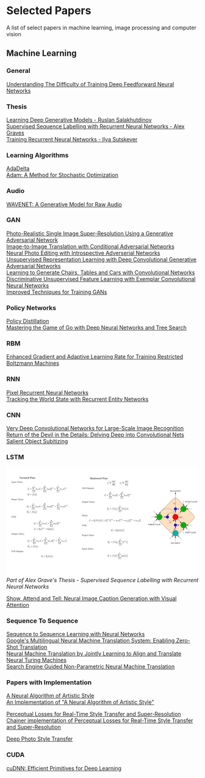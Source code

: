 # Selected Papers
A list of select papers in machine learning, image processing and computer vision

## Machine Learning

### General
[Understanding The Difficulty of Training Deep Feedforward Neural Networks](http://jmlr.org/proceedings/papers/v9/glorot10a/glorot10a.pdf) </br>

### Thesis
[Learning Deep Generative Models - Ruslan Salakhutdinov](http://cubs.buffalo.edu/govind/CSE705-SeminarPapers/9.pdf)</br>
[Supervised Sequence Labelling with Recurrent Neural Networks - Alex Graves](http://www.cs.toronto.edu/~graves/phd.pdf)</br>
[Training Recurrent Neural Networks - Ilya Sutskever](http://www.cs.utoronto.ca/~ilya/pubs/ilya_sutskever_phd_thesis.pdf) </br>

### Learning Algorithms
[AdaDelta](https://arxiv.org/abs/1212.5701)</br>
[Adam: A Method for Stochastic Optimization](https://arxiv.org/abs/1412.6980)</br>

### Audio
[WAVENET: A Generative Model for Raw Audio](https://arxiv.org/pdf/1609.03499.pdf) </br>

### GAN
[Photo-Realistic Single Image Super-Resolution Using a Generative Adversarial Network](https://arxiv.org/pdf/1609.04802.pdf) </br>
[Image-to-Image Translation with Conditional Adversarial Networks](https://arxiv.org/abs/1611.07004)</br>
[Neural Photo Editing with Introspective Adverserial Networks](https://openreview.net/pdf?id=HkNKFiGex)</br>
[Unsupervised Representation Learning with Deep Convolutional Generative Adversarial Networks](https://arxiv.org/abs/1511.06434)</br>
[Learning to Generate Chairs, Tables and Cars with Convolutional Networks](https://arxiv.org/abs/1411.5928)</br>
[Discriminative Unsupervised Feature Learning with Exemplar Convolutional Neural Networks](https://arxiv.org/abs/1406.6909)</br>
[Improved Techniques for Training GANs](https://arxiv.org/abs/1606.03498) </br>

### Policy Networks
[Policy Distillation](https://arxiv.org/abs/1511.06295) </br>
[Mastering the Game of Go with Deep Neural Networks and Tree Search](https://storage.googleapis.com/deepmind-media/alphago/AlphaGoNaturePaper.pdf) </br>

### RBM
[Enhanced Gradient and Adaptive Learning Rate for Training Restricted Boltzmann Machines](https://users.ics.aalto.fi/praiko/papers/icml11.pdf) </br>

### RNN
[Pixel Recurrent Neural Networks](https://arxiv.org/abs/1601.06759)</br>
[Tracking the World State with Recurrent Entity Networks](https://arxiv.org/abs/1612.03969)

### CNN
[Very Deep Convolutional Networks for Large-Scale Image Recognition](https://arxiv.org/abs/1409.1556)</br>
[Return of the Devil in the Details: Delving Deep into Convolutional Nets](https://arxiv.org/abs/1405.3531)</br>
[Salient Object Subitizing](https://arxiv.org/abs/1607.07525)</br>

### LSTM
![screen-shot](https://github.com/omidsakhi/selected-papers/blob/master/lstm/equations.jpg)
*Part of Alex Grave's Thesis - Supervised Sequence Labelling with Recurrent Neural Networks*

[Show, Attend and Tell: Neural Image Caption Generation with Visual Attention](https://arxiv.org/abs/1502.03044) </br>

### Sequence To Sequence
[Sequence to Sequence Learning with Neural Networks](https://papers.nips.cc/paper/5346-sequence-to-sequence-learning-with-neural-networks.pdf) </br>
[Google's Multilingual Neural Machine Translation System: Enabling Zero-Shot Translation](https://arxiv.org/abs/1611.04558) </br>
[Neural Machine Translation by Jointly Learning to Align and Translate](https://arxiv.org/abs/1409.0473) </br>
[Neural Turing Machines](https://arxiv.org/abs/1410.5401) </br>
[Search Engine Guided Non-Parametric Neural Machine Translation](https://arxiv.org/abs/1705.07267) </br>

### Papers with Implementation
[A Neural Algorithm of Artistic Style](https://arxiv.org/abs/1508.06576) </br>
[An Implementation of "A Neural Algorithm of Artistic Style"](https://github.com/fzliu/style-transfer)</br>

[Perceptual Losses for Real-Time Style Transfer and Super-Resolution](https://arxiv.org/pdf/1603.08155v1.pdf) </br>
[Chainer implementation of Perceptual Losses for Real-Time Style Transfer and Super-Resolution](https://github.com/yusuketomoto/chainer-fast-neuralstyle) </br>

[Deep Photo Style Transfer](https://arxiv.org/abs/1703.07511) </br>

### CUDA
[cuDNN: Efficient Primitives for Deep Learning](https://arxiv.org/abs/1410.0759)

